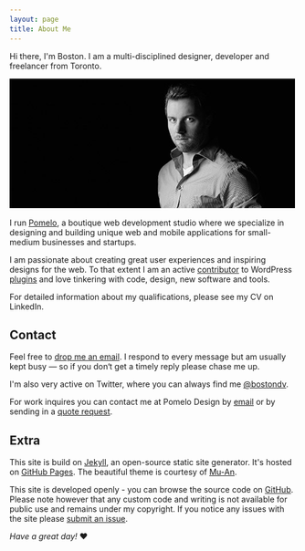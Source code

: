 ```yaml
---
layout: page
title: About Me
---
```


Hi there, I'm Boston. I am a multi-disciplined designer, developer and freelancer from Toronto.

![Photo of Boston Dell-Vandenberg](/images/boston.jpg)

I run [Pomelo](http://pomelodesign.com), a boutique web development studio where we specialize in designing and building unique web and mobile applications for small-medium businesses and startups.

I am passionate about creating great user experiences and inspiring designs for the web. To that extent I am an active [contributor](http://wordpress.org/plugins/enhanced-text-widget/) to WordPress [plugins](http://wordpress.org/plugins/ultimate-posts-widget/) and love tinkering with code, design, new software and tools.

For detailed information about my qualifications, please see my CV on LinkedIn.

## Contact

Feel free to [drop me an email](mailto:hello@bostondv.com). I respond to every message but am usually kept busy &mdash; so if you don&lsquo;t get a timely reply please chase me up.

I'm also very active on Twitter, where you can always find me [@bostondv](http://twitter.com/bostondv).

For work inquires you can contact me at Pomelo Design by [email](mailto:info@pomelodesign.com) or by sending in a [quote request](http://pomelodesign.com/#contact).

## Extra

This site is build on [Jekyll](http://jekyllrb.com/), an open-source static site generator. It's hosted on [GitHub Pages](http://pages.github.com/). The beautiful theme is courtesy of [Mu-An](https://github.com/muan/scribble).

This site is developed openly - you can browse the source code on [GitHub](https://github.com/bostondv/bostondv.github.io). Please note however that any custom code and writing is not available for public use and remains under my copyright. If you notice any issues with the site please [submit an issue](https://github.com/bostondv/bostondv.github.io/issues).

*Have a great day!* ♥

